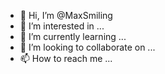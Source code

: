 - 👋 Hi, I’m @MaxSmiling
- 👀 I’m interested in ...
- 🌱 I’m currently learning ...
- 💞️ I’m looking to collaborate on ...
- 📫 How to reach me ...

<!---
MaxSmiling/MaxSmiling is a ✨ special ✨ repository because its `README.md` (this file) appears on your GitHub profile.
You can click the Preview link to take a look at your changes.
--->
